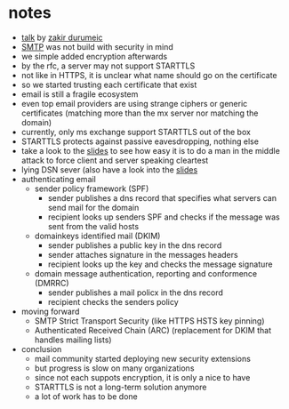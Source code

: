 # notes

* [talk](https://events.ccc.de/congress/2015/Fahrplan/events/7255.html) by [zakir durumeic](https://events.ccc.de/congress/2015/Fahrplan/speakers/5006.html)
* [SMTP](https://en.wikipedia.org/wiki/Simple_Mail_Transfer_Protocol)  was not build with security in mind
* we simple added encryption afterwards
* by the rfc, a server may not support STARTTLS
* not like in HTTPS, it is unclear what name should go on the certificate
* so we started trusting each certificate that exist
* email is still a fragile ecosystem
* even top email providers are using strange ciphers or generic certificates (matching more than the mx server nor matching the domain)
* currently, only ms exchange support STARTTLS out of the box
* STARTTLS protects against passive eavesdropping, nothing else
* take a look to the [slides](slides/7255_paper.pdf) to see how easy it is to do a man in the middle attack to force client and server speaking cleartest
* lying DSN sever (also have a look into the [slides](slides/7255_paper.pdf)
* authenticating email
    * sender policy framework (SPF)
        * sender publishes a dns record that specifies what servers can send mail for the domain
        * recipient looks up senders SPF and checks if the message was sent from the valid hosts
    * domainkeys identified mail (DKIM)
        * sender publishes a public key in the dns record
        * sender attaches signature in the messages headers
        * recipient looks up the key and checks the message signature
    * domain message authentication, reporting and conformence (DMRRC)
        * sender publishes a mail policx in the dns record
        * recipient checks the senders policy
* moving forward
    * SMTP Strict Transport Security (like HTTPS HSTS key pinning)
    * Authenticated Received Chain (ARC) (replacement for DKIM that handles mailing lists)
* conclusion
    * mail community started deploying new security extensions
    * but progress is slow on many organizations
    * since not each suppots encryption, it is only a nice to have
    * STARTTLS is not a long-term solution anymore
    * a lot of work has to be done
